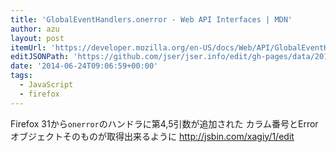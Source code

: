 ```yaml
---
title: 'GlobalEventHandlers.onerror - Web API Interfaces | MDN'
author: azu
layout: post
itemUrl: 'https://developer.mozilla.org/en-US/docs/Web/API/GlobalEventHandlers.onerror'
editJSONPath: 'https://github.com/jser/jser.info/edit/gh-pages/data/2014/06/index.json'
date: '2014-06-24T09:06:59+00:00'
tags:
  - JavaScript
  - firefox
---
```

Firefox 31から`onerror`のハンドラに第4,5引数が追加された
カラム番号とErrorオブジェクトそのものが取得出来るように
http://jsbin.com/xagiy/1/edit
